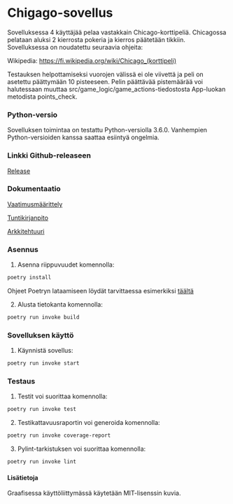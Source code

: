 <h1> Chigago-sovellus </h1>

Sovelluksessa 4 käyttäjää pelaa vastakkain Chicago-korttipeliä. Chicagossa pelataan aluksi 2 kierrosta pokeria ja kierros päätetään tikkiin. Sovelluksessa on noudatettu seuraavia ohjeita:

Wikipedia: https://fi.wikipedia.org/wiki/Chicago_(korttipeli)

Testauksen helpottamiseksi vuorojen välissä ei ole viivettä ja peli on asetettu päättymään 10 pisteeseen. Pelin päättävää pistemäärää voi halutessaan muuttaa src/game_logic/game_actions-tiedostosta App-luokan metodista points_check.
<h3> Python-versio </h3>
Sovelluksen toimintaa on testattu Python-versiolla 3.6.0. Vanhempien Python-versioiden kanssa saattaa esiintyä ongelmia. 

<h3> Linkki Github-releaseen </h3>

[Release](https://github.com/jeesp/ot-harjoitustyo/releases/tag/viikko6)

<h3> Dokumentaatio </h3>

[Vaatimusmäärittely](https://github.com/jeesp/ot-harjoitustyo/blob/main/dokumentaatio/vaatimusmaarittely.md)

[Tuntikirjanpito](https://github.com/jeesp/ot-harjoitustyo/blob/main/dokumentaatio/tuntikirjanpito.md)

[Arkkitehtuuri](https://github.com/jeesp/ot-harjoitustyo/blob/main/dokumentaatio/arkkitehtuuri.md)

<h3> Asennus </h3>

1. Asenna riippuvuudet komennolla:

```bash
poetry install
```

Ohjeet Poetryn lataamiseen löydät tarvittaessa esimerkiksi [täältä](https://ohjelmistotekniikka-hy.github.io/python/poetry)

2. Alusta tietokanta komennolla:

```bash
poetry run invoke build
```

<h3> Sovelluksen käyttö </h3>

1. Käynnistä sovellus:

```bash
poetry run invoke start
```

<h3> Testaus </h3>

1. Testit voi suorittaa komennolla:

```bash
poetry run invoke test
```

2. Testikattavuusraportin voi generoida komennolla:

```bash
poetry run invoke coverage-report
```

3. Pylint-tarkistuksen voi suorittaa komennolla:

```bash
poetry run invoke lint
```

<h4> Lisätietoja </h4>

Graafisessa käyttöliittymässä käytetään MIT-lisenssin kuvia.



